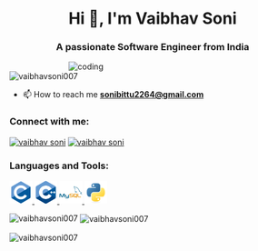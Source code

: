 
<h1 align="center">Hi 👋, I'm Vaibhav Soni</h1>
<h3 align="center">A passionate Software Engineer from India</h3>

<img align="right" alt="coding" width="400" src="https://user-images.githubusercontent.com/55389276/140866485-8fb1c876-9a8f-4d6a-98dc-08c4981eaf70.gif">

<p align="left"> <img src="https://komarev.com/ghpvc/?username=vaibhavsoni007&label=Profile%20views&color=0e75b6&style=flat" alt="vaibhavsoni007" /> </p>

- 📫 How to reach me **sonibittu2264@gmail.com**

<h3 align="left">Connect with me:</h3>
<p align="left">
<a href="https://linkedin.com/in/vaibhav soni" target="blank"><img align="center" src="https://raw.githubusercontent.com/rahuldkjain/github-profile-readme-generator/master/src/images/icons/Social/linked-in-alt.svg" alt="vaibhav soni" height="30" width="40" /></a>
<a href="https://instagram.com/vaibhav soni" target="blank"><img align="center" src="https://raw.githubusercontent.com/rahuldkjain/github-profile-readme-generator/master/src/images/icons/Social/instagram.svg" alt="vaibhav soni" height="30" width="40" /></a>
</p>

<h3 align="left">Languages and Tools:</h3>
<p align="left"> <a href="https://www.cprogramming.com/" target="_blank" rel="noreferrer"> <img src="https://raw.githubusercontent.com/devicons/devicon/master/icons/c/c-original.svg" alt="c" width="40" height="40"/> </a> <a href="https://www.w3schools.com/cpp/" target="_blank" rel="noreferrer"> <img src="https://raw.githubusercontent.com/devicons/devicon/master/icons/cplusplus/cplusplus-original.svg" alt="cplusplus" width="40" height="40"/> </a> <a href="https://www.mysql.com/" target="_blank" rel="noreferrer"> <img src="https://raw.githubusercontent.com/devicons/devicon/master/icons/mysql/mysql-original-wordmark.svg" alt="mysql" width="40" height="40"/> </a> <a href="https://www.python.org" target="_blank" rel="noreferrer"> <img src="https://raw.githubusercontent.com/devicons/devicon/master/icons/python/python-original.svg" alt="python" width="40" height="40"/> </a> </p>

<p><img align="left" src="https://github-readme-stats.vercel.app/api/top-langs?username=vaibhavsoni007&show_icons=true&locale=en&layout=compact" alt="vaibhavsoni007" /></p>

<p>&nbsp;<img align="center" src="https://github-readme-stats.vercel.app/api?username=vaibhavsoni007&show_icons=true&locale=en" alt="vaibhavsoni007" /></p>

<p><img align="center" src="https://github-readme-streak-stats.herokuapp.com/?user=vaibhavsoni007&" alt="vaibhavsoni007" /></p>
